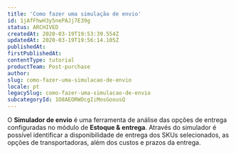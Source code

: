 ```yaml
---
title: 'Como fazer uma simulação de envio'
id: 1jAfFhwH3y5nePAJj7E39g
status: ARCHIVED
createdAt: 2020-03-19T19:53:39.554Z
updatedAt: 2020-03-19T19:56:14.105Z
publishedAt: 
firstPublishedAt: 
contentType: tutorial
productTeam: Post-purchase
author: 
slug: como-fazer-uma-simulacao-de-envio
locale: pt
legacySlug: como-fazer-uma-simulacao-de-envio
subcategoryId: 1O8AEORWOcgIiMosGoousQ
---
```


O **Simulador de envio** é uma ferramenta de análise das opções de entrega configuradas no módulo de **Estoque & entrega**. Através do simulador é possível identificar a disponibilidade de entrega dos SKUs selecionados, as opções de transportadoras, além dos custos e prazos da entrega. 


